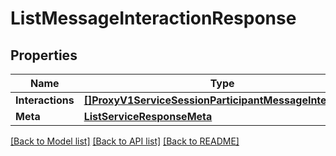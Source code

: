 # ListMessageInteractionResponse

## Properties

Name | Type | Description | Notes
------------ | ------------- | ------------- | -------------
**Interactions** | [**[]ProxyV1ServiceSessionParticipantMessageInteraction**](proxy.v1.service.session.participant.message_interaction.md) |  |[optional] 
**Meta** | [**ListServiceResponseMeta**](ListServiceResponse_meta.md) |  |[optional] 

[[Back to Model list]](../README.md#documentation-for-models) [[Back to API list]](../README.md#documentation-for-api-endpoints) [[Back to README]](../README.md)


